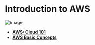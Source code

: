 # Introduction to AWS

![image](https://github.com/user-attachments/assets/0d0e42a2-bb36-4ab2-bbfb-c8e8775bcb45)


- **[AWS: Cloud 101](./aws-cloud-101.md)**
- **[AWS Basic Concepts](./aws-basic-concepts.md)**
